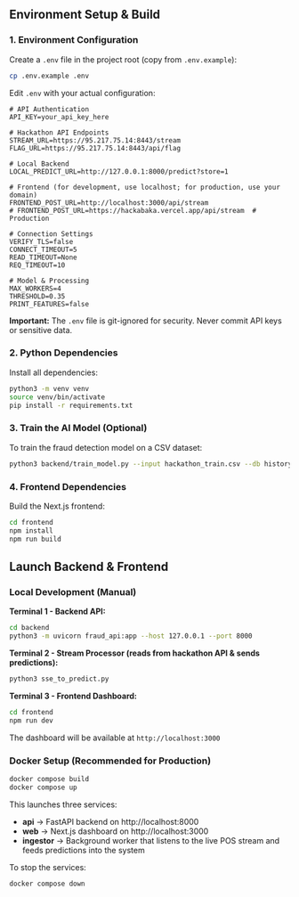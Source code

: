## Environment Setup & Build

### 1. Environment Configuration

Create a `.env` file in the project root (copy from `.env.example`):

```bash
cp .env.example .env
```

Edit `.env` with your actual configuration:

```env
# API Authentication
API_KEY=your_api_key_here

# Hackathon API Endpoints
STREAM_URL=https://95.217.75.14:8443/stream
FLAG_URL=https://95.217.75.14:8443/api/flag

# Local Backend
LOCAL_PREDICT_URL=http://127.0.0.1:8000/predict?store=1

# Frontend (for development, use localhost; for production, use your domain)
FRONTEND_POST_URL=http://localhost:3000/api/stream
# FRONTEND_POST_URL=https://hackabaka.vercel.app/api/stream  # Production

# Connection Settings
VERIFY_TLS=false
CONNECT_TIMEOUT=5
READ_TIMEOUT=None
REQ_TIMEOUT=10

# Model & Processing
MAX_WORKERS=4
THRESHOLD=0.35
PRINT_FEATURES=false
```

**Important:** The `.env` file is git-ignored for security. Never commit API keys or sensitive data.

### 2. Python Dependencies

Install all dependencies:

```bash
python3 -m venv venv
source venv/bin/activate
pip install -r requirements.txt
```

### 3. Train the AI Model (Optional)

To train the fraud detection model on a CSV dataset:

```bash
python3 backend/train_model.py --input hackathon_train.csv --db history.db --output-model model.pkl --features backend/features.json
```

### 4. Frontend Dependencies

Build the Next.js frontend:

```bash
cd frontend
npm install
npm run build
```

## Launch Backend & Frontend

### Local Development (Manual)

**Terminal 1 - Backend API:**
```bash
cd backend
python3 -m uvicorn fraud_api:app --host 127.0.0.1 --port 8000
```

**Terminal 2 - Stream Processor (reads from hackathon API & sends predictions):**
```bash
python3 sse_to_predict.py
```

**Terminal 3 - Frontend Dashboard:**
```bash
cd frontend
npm run dev
```

The dashboard will be available at `http://localhost:3000`

### Docker Setup (Recommended for Production)

```bash
docker compose build
docker compose up
```

This launches three services:

- **api** → FastAPI backend on http://localhost:8000
- **web** → Next.js dashboard on http://localhost:3000  
- **ingestor** → Background worker that listens to the live POS stream and feeds predictions into the system

To stop the services:
```bash
docker compose down
```
